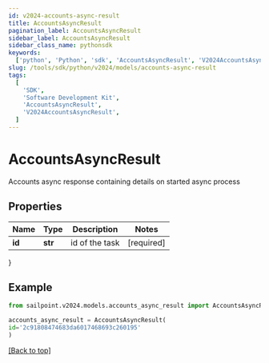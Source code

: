 ```yaml
---
id: v2024-accounts-async-result
title: AccountsAsyncResult
pagination_label: AccountsAsyncResult
sidebar_label: AccountsAsyncResult
sidebar_class_name: pythonsdk
keywords:
  ['python', 'Python', 'sdk', 'AccountsAsyncResult', 'V2024AccountsAsyncResult']
slug: /tools/sdk/python/v2024/models/accounts-async-result
tags:
  [
    'SDK',
    'Software Development Kit',
    'AccountsAsyncResult',
    'V2024AccountsAsyncResult',
  ]
---
```


# AccountsAsyncResult

Accounts async response containing details on started async process

## Properties

| Name   | Type    | Description    | Notes      |
| ------ | ------- | -------------- | ---------- |
| **id** | **str** | id of the task | [required] |

}

## Example

```python
from sailpoint.v2024.models.accounts_async_result import AccountsAsyncResult

accounts_async_result = AccountsAsyncResult(
id='2c91808474683da6017468693c260195'
)

```

[[Back to top]](#)
